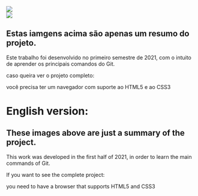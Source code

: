 <div>
  <img src="https://user-images.githubusercontent.com/81646221/157980311-e7ed5db3-5eb2-4556-97cf-5ea4639b3744.png">
<div>

<div>
  <img src="https://user-images.githubusercontent.com/81646221/157980442-d20a0afa-63d2-4f0c-b801-ed7e5439be87.png">
<div>
  
## Estas iamgens acima são apenas um resumo do projeto.
  
Este trabalho foi desenvolvido no primeiro semestre de 2021, com o intuito de aprender os principais comandos do Git.
  
caso queira ver o projeto completo:
  
você precisa ter um navegador com suporte ao HTML5 e ao CSS3
  
  
# English version:
  
  
## These images above are just a summary of the project.
  
This work was developed in the first half of 2021, in order to learn the main commands of Git.
  
If you want to see the complete project:
  
you need to have a browser that supports HTML5 and CSS3
